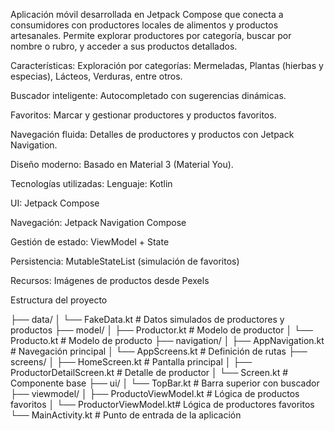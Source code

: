 Aplicación móvil desarrollada en Jetpack Compose que conecta a consumidores con productores locales de alimentos y productos artesanales. Permite explorar productores por categoría, buscar por nombre o rubro, y acceder a sus productos detallados.

Características:
Exploración por categorías: Mermeladas, Plantas (hierbas y especias), Lácteos, Verduras, entre otros.

Buscador inteligente: Autocompletado con sugerencias dinámicas.

Favoritos: Marcar y gestionar productores y productos favoritos.

Navegación fluida: Detalles de productores y productos con Jetpack Navigation.

Diseño moderno: Basado en Material 3 (Material You).

Tecnologías utilizadas:
Lenguaje: Kotlin

UI: Jetpack Compose

Navegación: Jetpack Navigation Compose

Gestión de estado: ViewModel + State

Persistencia: MutableStateList (simulación de favoritos)

Recursos: Imágenes de productos desde Pexels

Estructura del proyecto

├── data/
│   └── FakeData.kt          # Datos simulados de productores y productos
├── model/
│   ├── Productor.kt         # Modelo de productor
│   └── Producto.kt          # Modelo de producto
├── navigation/
│   ├── AppNavigation.kt     # Navegación principal
│   └── AppScreens.kt        # Definición de rutas
├── screens/
│   ├── HomeScreen.kt        # Pantalla principal
│   ├── ProductorDetailScreen.kt  # Detalle de productor
│   └── Screen.kt            # Componente base
├── ui/
│   └── TopBar.kt            # Barra superior con buscador
├── viewmodel/
│   ├── ProductoViewModel.kt # Lógica de productos favoritos
│   └── ProductorViewModel.kt# Lógica de productores favoritos
└── MainActivity.kt          # Punto de entrada de la aplicación
